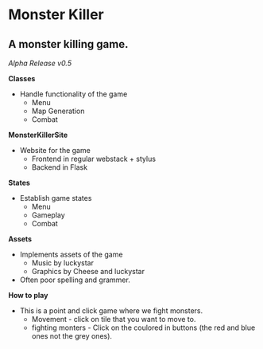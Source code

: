 Monster Killer
==============

A monster killing game.
--------------

*Alpha Release v0.5*

**Classes**
- Handle functionality of the game
  - Menu 
  - Map Generation
  - Combat

**MonsterKillerSite**
- Website for the game
  - Frontend in regular webstack + stylus
  - Backend in Flask

**States**
- Establish game states
  - Menu
  - Gameplay
  - Combat

**Assets**
- Implements assets of the game
  - Music by luckystar
  - Graphics by Cheese and luckystar
- Often poor spelling and grammer.
  
**How to play**
- This is a point and click game where we fight monsters.
  - Movement - click on tile that you want to move to.
  - fighting monters - Click on the coulored in buttons (the red and blue ones not the grey ones).
